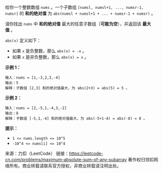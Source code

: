 给你一个整数数组 ```nums``` 。一个子数组 ```[numsl, numsl+1, ..., numsr-1, numsr]``` 的 **和的绝对值** 为 ```abs(numsl + numsl+1 + ... + numsr-1 + numsr)``` 。

请你找出 ```nums``` 中 **和的绝对值** 最大的任意子数组（**可能为空**），并返回该 **最大值** 。

```abs(x)``` 定义如下：

* 如果 ```x``` 是负整数，那么 ```abs(x) = -x``` 。
* 如果 ```x``` 是非负整数，那么 ```abs(x) = x``` 。
 

**示例 1：**
```
输入：nums = [1,-3,2,3,-4]
输出：5
解释：子数组 [2,3] 和的绝对值最大，为 abs(2+3) = abs(5) = 5 。
```
**示例 2：**
```
输入：nums = [2,-5,1,-4,3,-2]
输出：8
解释：子数组 [-5,1,-4] 和的绝对值最大，为 abs(-5+1-4) = abs(-8) = 8 。
```

**提示：**

* ```1 <= nums.length <= 10^5```
* ```-10^4 <= nums[i] <= 10^4```

来源：力扣（LeetCode）
链接：https://leetcode-cn.com/problems/maximum-absolute-sum-of-any-subarray
著作权归领扣网络所有。商业转载请联系官方授权，非商业转载请注明出处。
